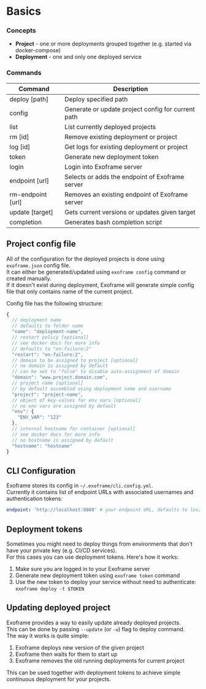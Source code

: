 # Basics

### Concepts

- **Project** - one or more deployments grouped together (e.g. started via docker-compose)
- **Deployment** - one and only one deployed service

### Commands

| Command                | Description |
| ---------------------- | ----------- |
| deploy [path]          | Deploy specified path |
| config                 | Generate or update project config for current path |
| list                   | List currently deployed projects |
| rm [id]                | Remove existing deployment or project |
| log [id]               | Get logs for existing deployment or project |
| token                  | Generate new deployment token |
| login                  | Login into Exoframe server |
| endpoint [url]         | Selects or adds the endpoint of Exoframe server |
| rm-endpoint [url]      | Removes an existing endpoint of Exoframe server |
| update [target]        | Gets current versions or updates given target |
| completion             | Generates bash completion script  |

## Project config file

All of the configuration for the deployed projects is done using `exoframe.json` config file.  
It can either be generated/updated using `exoframe config` command or created manually.  
If it doesn't exist during deployment, Exoframe will generate simple config file that only contains name of the current project.

Config file has the following structure:
```js
{
  // deployment name
  // defaults to folder name
  "name": "deployment-name",
  // restart policy [optional]
  // see docker docs for more info
  // defaults to "on-failure:2"
  "restart": "on-failure:2",
  // domain to be assigned to project [optional]
  // no domain is assigned by default
  // can be set to "false" to disable auto-assignment of domain
  "domain": "www.project.domain.com",
  // project name [optional]
  // by default assembled using deployment name and username
  "project": "project-name",
  // object of key-values for env vars [optional]
  // no env vars are assigned by default
  "env": {
    "ENV_VAR": "123"
  },
  // internal hostname for container [optional]
  // see docker docs for more info
  // no hostname is assigned by default
  "hostname": "hostname"
}
```

## CLI Configuration

Exoframe stores its config in `~/.exoframe/cli.config.yml`.  
Currently it contains list of endpoint URLs with associated usernames and authentication tokens:

```yaml
endpoint: 'http://localhost:8080' # your endpoint URL, defaults to localhost
```

## Deployment tokens

Sometimes you might need to deploy things from environments that don't have your private key (e.g. CI/CD services).   
For this cases you can use deployment tokens. Here's how it works:

1. Make sure you are logged in to your Exoframe server
2. Generate new deployment token using `exoframe token` command
3. Use the new token to deploy your service without need to authenticate: `exoframe deploy -t $TOKEN`

## Updating deployed project

Exoframe provides a way to easily update already deployed projects.  
This can be done by passing `--update` (or `-u`) flag to deploy command.  
The way it works is quite simple:

1. Exoframe deploys new version of the given project
2. Exoframe then waits for them to start up 
3. Exoframe removes the old running deployments for current project

This can be used together with deployment tokens to achieve simple continuous deployment for your projects.
